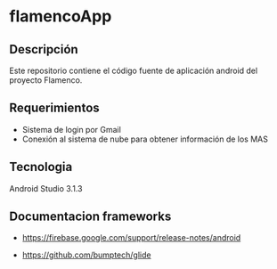 # flamencoApp
## Descripción
Este repositorio contiene el código fuente de aplicación android del proyecto Flamenco. 

## Requerimientos
* Sistema de login por Gmail
* Conexión al sistema de nube para obtener información de los MAS 

## Tecnologia
Android Studio 3.1.3


## Documentacion frameworks
* https://firebase.google.com/support/release-notes/android

* https://github.com/bumptech/glide
